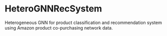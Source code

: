 # HeteroGNNRecSystem
Heterogeneous GNN for product classification and recommendation system using Amazon product co-purchasing network data.

